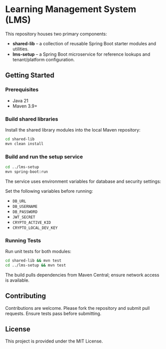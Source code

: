 # Learning Management System (LMS)

This repository houses two primary components:

- **shared-lib** – a collection of reusable Spring Boot starter modules and utilities.
- **lms-setup** – a Spring Boot microservice for reference lookups and tenant/platform configuration.

## Getting Started

### Prerequisites
- Java 21
- Maven 3.9+

### Build shared libraries
Install the shared library modules into the local Maven repository:

```bash
cd shared-lib
mvn clean install
```

### Build and run the setup service

```bash
cd ../lms-setup
mvn spring-boot:run
```

The service uses environment variables for database and security settings:

Set the following variables before running:

- `DB_URL`
- `DB_USERNAME`
- `DB_PASSWORD`
- `JWT_SECRET`
- `CRYPTO_ACTIVE_KID`
- `CRYPTO_LOCAL_DEV_KEY`

### Running Tests

Run unit tests for both modules:

```bash
cd shared-lib && mvn test
cd ../lms-setup && mvn test
```

The build pulls dependencies from Maven Central; ensure network access is available.

## Contributing
Contributions are welcome. Please fork the repository and submit pull requests. Ensure tests pass before submitting.

## License
This project is provided under the MIT License.

